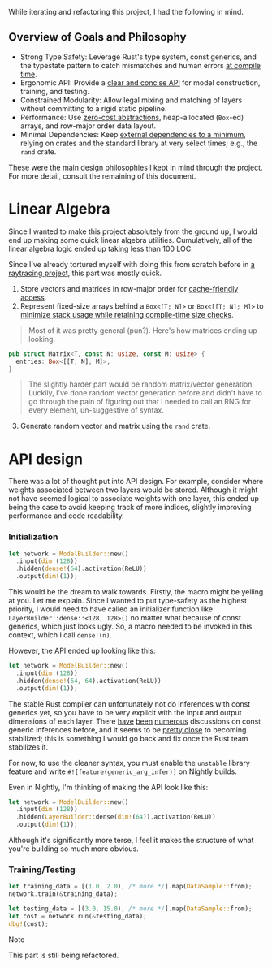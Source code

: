 While iterating and refactoring this project, I had the following in mind.

## Overview of Goals and Philosophy
- Strong Type Safety: Leverage Rust's type system, const generics, and the typestate pattern to catch mismatches and human errors <ins>at compile time</ins>.
- Ergonomic API: Provide a <ins>clear and concise API</ins> for model construction, training, and testing.
- Constrained Modularity: Allow legal mixing and matching of layers without committing to a rigid static pipeline.
- Performance: Use <ins>zero-cost abstractions</ins>, heap-allocated (`Box`-ed) arrays, and row-major order data layout.
- Minimal Dependencies: Keep <ins>external dependencies to a minimum</ins>, relying on crates and the standard library at very select times; e.g., the `rand` crate.

These were the main design philosophies I kept in mind through the project. For more detail, consult the remaining of this document.

# Linear Algebra
Since I wanted to make this project absolutely from the ground up, I would end up making some quick linear algebra utilities. Cumulatively, all of the linear algebra logic ended up taking less than 100 LOC.

Since I've already tortured myself with doing this from scratch before in [a raytracing project](https://github.com/sreyassabbani/ray-tracing-rs), this part was mostly quick.
1. Store vectors and matrices in row-major order for <ins>cache-friendly access</ins>.
2. Represent fixed-size arrays behind a `Box<[T; N]>` or `Box<[[T; N]; M]>` to <ins>minimize stack usage while retaining compile-time size checks</ins>.

> Most of it was pretty general (pun?). Here's how matrices ending up looking.
```rs
pub struct Matrix<T, const N: usize, const M: usize> {
  entries: Box<[[T; N]; M]>,
}
```
> The slightly harder part would be random matrix/vector generation. Luckily, I've done random vector generation before and didn't have to go through the pain of figuring out that I needed to call an RNG for every element, un-suggestive of syntax.
3. Generate random vector and matrix using the `rand` crate.

# API design
There was a lot of thought put into API design. For example, consider where weights associated between two layers would be stored. Although it might not have seemed logical to associate weights with one layer, this ended up being the case to avoid keeping track of more indices, slightly improving performance and code readability.

### Initialization

```rs
let network = ModelBuilder::new()
  .input(dim!(128))
  .hidden(dense!(64).activation(ReLU))
  .output(dim!(1));
```
This would be the dream to walk towards. Firstly, the macro might be yelling at you. Let me explain. Since I wanted to put type-safety as the highest priority, I would need to have called an initializer function like `LayerBuilder::dense::<128, 128>()` no matter what because of const generics, which just looks ugly. So, a macro needed to be invoked in this context, which I call `dense!(n)`.

However, the API ended up looking like this:
```rs
let network = ModelBuilder::new()
  .input(dim!(128))
  .hidden(dense!(64, 64).activation(ReLU))
  .output(dim!(1));
```
The stable Rust compiler can unfortunately not do inferences with const generics yet, so you have to be very explicit with the input and output dimensions of each layer. There [have](https://users.rust-lang.org/t/rust-type-inference-failing-with-const-generic/122682) [been](https://www.google.com/url?sa=t&source=web&rct=j&opi=89978449&url=https://stackoverflow.com/questions/71233548/rust-cannot-infer-the-value-of-const-parameter-when-a-default-is-provided&ved=2ahUKEwi0te-q7rSNAxWMSzABHVFpA7UQFnoECCEQAQ&usg=AOvVaw3mVoJL87CW0fTQjEX-4A8n) [numerous](https://github.com/rust-lang/rust/issues/98931) discussions on const generic inferences before, and it seems to be [pretty close](https://blog.rust-lang.org/inside-rust/2025/03/05/inferred-const-generic-arguments/) to becoming stabilized; this is something I would go back and fix once the Rust team stabilizes it.

For now, to use the cleaner syntax, you must enable the `unstable` library feature and write `#![feature(generic_arg_infer)]` on Nightly builds.

Even in Nightly, I'm thinking of making the API look like this:
```rs
let network = ModelBuilder::new()
  .input(dim!(128))
  .hidden(LayerBuilder::dense(dim!(64)).activation(ReLU))
  .output(dim!(1));
```
Although it's significantly more terse, I feel it makes the structure of what you're building so much more obvious.

### Training/Testing

```rs
let training_data = [(1.0, 2.0), /* more */].map(DataSample::from);
network.train(&training_data);

let testing_data = [(3.0, 15.0), /* more */].map(DataSample::from);
let cost = network.run(&testing_data);
dbg!(cost);
```

> [!NOTE]
> This part is still being refactored.
